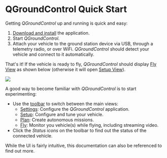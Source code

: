 # QGroundControl Quick Start

Getting *QGroundControl* up and running is quick and easy:

1. [Download and install](../getting_started/download_and_install.md) the application.
2. Start *QGroundControl*. 
3. Attach your vehicle to the ground station device via USB, through a telemetry radio, or over WiFi. *QGroundControl* should detect your vehicle and connect to it automatically.

That's it! If the vehicle is ready to fly, *QGroundControl* should display [Fly View](../FlyView/FlyView.md) as shown below (otherwise it will open [Setup View](../SetupView/SetupView.md)).

![](../../images/quickstart/fly_view_connected_vehicle.jpg)

A good way to become familiar with *QGroundControl* is to start experimenting:

- Use the [toolbar](../toolbar/toolbar.md) to switch between the main views: 
  - [Settings](../SettingsView/SettingsView.md): Configure the *QGroundControl* application.
  - [Setup](../SetupView/SetupView.md): Configure and tune your vehicle.
  - [Plan](../PlanView/PlanView.md): Create autonomous missions.
  - [Fly](../FlyView/FlyView.md): Monitor you vehicle(s) while flying, including streaming video.
- Click the *Status icons* on the toolbar to find out the status of the connected vehicle. 

While the UI is fairly intuitive, this documentation can also be referenced to find out more.